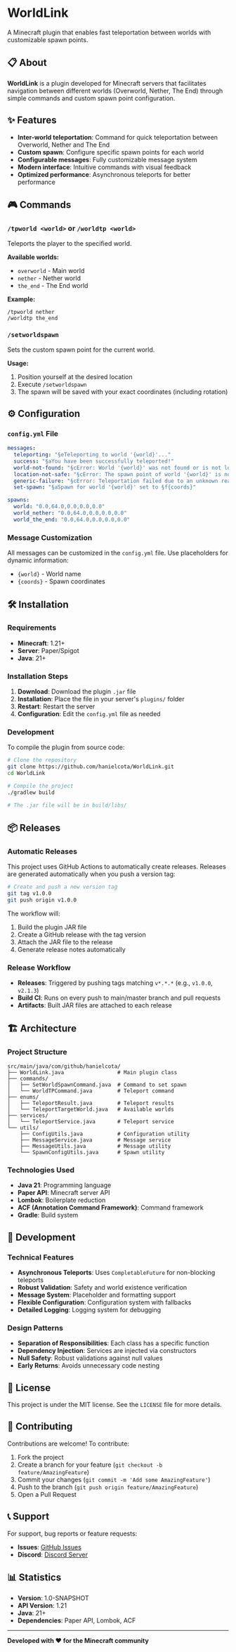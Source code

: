 # WorldLink

A Minecraft plugin that enables fast teleportation between worlds with customizable spawn points.

## 📋 About

**WorldLink** is a plugin developed for Minecraft servers that facilitates navigation between different worlds (Overworld, Nether, The End) through simple commands and custom spawn point configuration.

## ✨ Features

- **Inter-world teleportation**: Command for quick teleportation between Overworld, Nether and The End
- **Custom spawn**: Configure specific spawn points for each world
- **Configurable messages**: Fully customizable message system
- **Modern interface**: Intuitive commands with visual feedback
- **Optimized performance**: Asynchronous teleports for better performance

## 🎮 Commands

### `/tpworld <world>` or `/worldtp <world>`

Teleports the player to the specified world.

**Available worlds:**

- `overworld` - Main world
- `nether` - Nether world
- `the_end` - The End world

**Example:**

```
/tpworld nether
/worldtp the_end
```

### `/setworldspawn`

Sets the custom spawn point for the current world.

**Usage:**

1. Position yourself at the desired location
2. Execute `/setworldspawn`
3. The spawn will be saved with your exact coordinates (including rotation)

## ⚙️ Configuration

### `config.yml` File

```yaml
messages:
  teleporting: "§eTeleporting to world '{world}'..."
  success: "§aYou have been successfully teleported!"
  world-not-found: "§cError: World '{world}' was not found or is not loaded."
  location-not-safe: "§cError: The spawn point of world '{world}' is not safe!"
  generic-failure: "§cError: Teleportation failed due to an unknown reason."
  set-spawn: "§aSpawn for world '{world}' set to §f{coords}"

spawns:
  world: "0.0,64.0,0.0,0.0,0.0"
  world_nether: "0.0,64.0,0.0,0.0,0.0"
  world_the_end: "0.0,64.0,0.0,0.0,0.0"
```

### Message Customization

All messages can be customized in the `config.yml` file. Use placeholders for dynamic information:

- `{world}` - World name
- `{coords}` - Spawn coordinates

## 🛠️ Installation

### Requirements

- **Minecraft**: 1.21+
- **Server**: Paper/Spigot
- **Java**: 21+

### Installation Steps

1. **Download**: Download the plugin `.jar` file
2. **Installation**: Place the file in your server's `plugins/` folder
3. **Restart**: Restart the server
4. **Configuration**: Edit the `config.yml` file as needed

### Development

To compile the plugin from source code:

```bash
# Clone the repository
git clone https://github.com/hanielcota/WorldLink.git
cd WorldLink

# Compile the project
./gradlew build

# The .jar file will be in build/libs/
```

## 📦 Releases

### Automatic Releases

This project uses GitHub Actions to automatically create releases. Releases are generated automatically when you push a version tag:

```bash
# Create and push a new version tag
git tag v1.0.0
git push origin v1.0.0
```

The workflow will:
1. Build the plugin JAR file
2. Create a GitHub release with the tag version
3. Attach the JAR file to the release
4. Generate release notes automatically

### Release Workflow

- **Releases**: Triggered by pushing tags matching `v*.*.*` (e.g., `v1.0.0`, `v2.1.3`)
- **Build CI**: Runs on every push to main/master branch and pull requests
- **Artifacts**: Built JAR files are attached to each release

## 🏗️ Architecture

### Project Structure

```
src/main/java/com/github/hanielcota/
├── WorldLink.java                 # Main plugin class
├── commands/
│   ├── SetWorldSpawnCommand.java  # Command to set spawn
│   └── WorldTPCommand.java        # Teleport command
├── enums/
│   ├── TeleportResult.java        # Teleport results
│   └── TeleportTargetWorld.java   # Available worlds
├── services/
│   └── TeleportService.java       # Teleport service
└── utils/
    ├── ConfigUtils.java           # Configuration utility
    ├── MessageService.java        # Message service
    ├── MessageUtils.java          # Message utility
    └── SpawnConfigUtils.java      # Spawn utility
```

### Technologies Used

- **Java 21**: Programming language
- **Paper API**: Minecraft server API
- **Lombok**: Boilerplate reduction
- **ACF (Annotation Command Framework)**: Command framework
- **Gradle**: Build system

## 🔧 Development

### Technical Features

- **Asynchronous Teleports**: Uses `CompletableFuture` for non-blocking teleports
- **Robust Validation**: Safety and world existence verification
- **Message System**: Placeholder and formatting support
- **Flexible Configuration**: Configuration system with fallbacks
- **Detailed Logging**: Logging system for debugging

### Design Patterns

- **Separation of Responsibilities**: Each class has a specific function
- **Dependency Injection**: Services are injected via constructors
- **Null Safety**: Robust validations against null values
- **Early Returns**: Avoids unnecessary code nesting

## 📝 License

This project is under the MIT license. See the `LICENSE` file for more details.

## 🤝 Contributing

Contributions are welcome! To contribute:

1. Fork the project
2. Create a branch for your feature (`git checkout -b feature/AmazingFeature`)
3. Commit your changes (`git commit -m 'Add some AmazingFeature'`)
4. Push to the branch (`git push origin feature/AmazingFeature`)
5. Open a Pull Request

## 📞 Support

For support, bug reports or feature requests:

- **Issues**: [GitHub Issues](https://github.com/hanielcota/WorldLink/issues)
- **Discord**: [Discord Server](https://discord.gg/example)

## 📊 Statistics

- **Version**: 1.0-SNAPSHOT
- **API Version**: 1.21
- **Java**: 21+
- **Dependencies**: Paper API, Lombok, ACF

---

**Developed with ❤️ for the Minecraft community**
